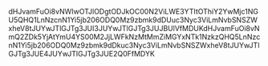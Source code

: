 dHJvamFuOi8vNWIwOTJlODgtODJkOC00N2ViLWE3YTItOThiY2YwMjc1NGU5QHQ1LnNzcnN1Yi5jb206ODQ0Mz9zbmk9dDUuc3Nyc3ViLmNvbSNSZWxheV8tJUYwJTlGJTg3JUI3JUYwJTlGJTg3JUJBUlVfMDUKdHJvamFuOi8vNmQ2ZDk5YjAtYmU4YS00M2JjLWFkNzMtMmZiMGYxNTk1NzkzQHQ5LnNzcnN1Yi5jb206ODQ0Mz9zbmk9dDkuc3Nyc3ViLmNvbSNSZWxheV8tJUYwJTlGJTg3JUE4JUYwJTlGJTg3JUE2Q0FfMDYK
